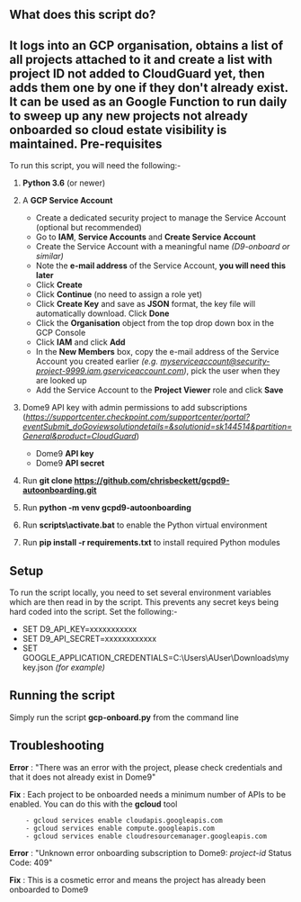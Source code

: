 What does this script do?
-------------------------

It logs into an GCP organisation, obtains a list of all projects attached to it and create a list with project ID not added to CloudGuard yet, then adds them one by one if they don't already exist. It can be used as an Google Function to run daily to sweep up any new projects not already onboarded so cloud estate visibility is maintained.
Pre-requisites
--------------
To run this script, you will need the following:-

1) **Python 3.6** (or newer)

2) A **GCP Service Account**
    - Create a dedicated security project to manage the Service Account (optional but recommended)
    - Go to **IAM**, **Service Accounts** and **Create Service Account**
    - Create the Service Account with a meaningful name *(D9-onboard or similar)*
    - Note the **e-mail address** of the Service Account, **you will need this later**
    - Click **Create**
    - Click **Continue** (no need to assign a role yet)
    - Click **Create Key** and save as **JSON** format, the key file will automatically download. Click **Done**
    - Click the **Organisation** object from the top drop down box in the GCP Console
    - Click **IAM** and click **Add**
    - In the **New Members** box, copy the e-mail address of the Service Account you created earlier *(e.g. myserviceaccount@security-project-9999.iam.gserviceaccount.com)*, pick the user when they are looked up
    - Add the Service Account to the **Project Viewer** role and click **Save**
    
3) Dome9 API key with admin permissions to add subscriptions (*https://supportcenter.checkpoint.com/supportcenter/portal?eventSubmit_doGoviewsolutiondetails=&solutionid=sk144514&partition=General&product=CloudGuard*)
    - Dome9 **API key**
    - Dome9 **API secret**
    
4) Run **git clone https://github.com/chrisbeckett/gcpd9-autoonboarding.git**

5) Run **python -m venv gcpd9-autoonboarding**

6) Run **scripts\activate.bat** to enable the Python virtual environment

7) Run **pip install -r requirements.txt** to install required Python modules
    
Setup
-----
To run the script locally, you need to set several environment variables which are then read in by the script. This prevents any secret keys being hard coded into the script. Set the following:-

- SET D9_API_KEY=xxxxxxxxxxx
- SET D9_API_SECRET=xxxxxxxxxxxx
- SET GOOGLE_APPLICATION_CREDENTIALS=C:\Users\AUser\Downloads\mykey.json *(for example)*

Running the script
------------------
Simply run the script **gcp-onboard.py** from the command line 

Troubleshooting
---------------

**Error** : "There was an error with the project, please check credentials and that it does not already exist in Dome9"

**Fix** : Each project to be onboarded needs a minimum number of APIs to be enabled. You can do this with the **gcloud** tool
        
        - gcloud services enable cloudapis.googleapis.com
        - gcloud services enable compute.googleapis.com
        - gcloud services enable cloudresourcemanager.googleapis.com
        
**Error** : "Unknown error onboarding subscription to Dome9: *project-id* Status Code: 409"

**Fix** : This is a cosmetic error and means the project has already been onboarded to Dome9
